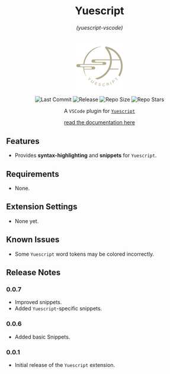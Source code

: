<center>

# Yuescript

###### (yuescript-vscode)

<img src="images/icon.png" width=128 height=128>

![Last Commit](https://img.shields.io/github/last-commit/pigpigyyy/yuescript-vscode?style=flat-square)
![Release](https://img.shields.io/github/v/tag/pigpigyyy/yuescript-vscode?style=flat-square)
![Repo Size](https://img.shields.io/github/repo-size/pigpigyyy/yuescript-vscode?style=flat-square)
![Repo Stars](https://img.shields.io/github/stars/pigpigyyy/yuescript-vscode?style=flat-square)

A `VSCode` plugin for [`Yuescript`](https://github.com/pigpigyyy/yuescript-vscode.git)

[read the documentation here](https://yuescript.org/)

</center>

## Features

- Provides **syntax-highlighting** and **snippets** for `Yuescript`.

## Requirements

- None.

## Extension Settings

- None yet.

## Known Issues

- Some `Yuescript` word tokens may be colored incorrectly.

## Release Notes

### $0.0.7$

- Improved snippets.
- Added `Yuescript`-specific snippets.

### $0.0.6$

- Added basic Snippets.

### $0.0.1$

- Initial release of the `Yuescript` extension.
